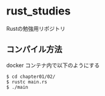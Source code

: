 # rust_studies

Rustの勉強用リポジトリ

## コンパイル方法

docker コンテナ内で以下のようにする

```
$ cd chapter01/02/
$ rustc main.rs
$ ./main
```
